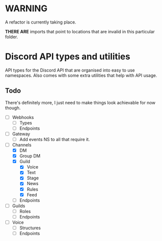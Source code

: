# WARNING

A refactor is currently taking place.

**THERE ARE** imports that point to locations that are invalid in this particular folder.

# Discord API types and utilities

API types for the Discord API that are organised into easy to use namespaces.
Also comes with some extra utilities that help with API usage.

## Todo

There's definitely more, I just need to make things look achievable for now though.

- [ ] Webhooks
  - [ ] Types
  - [ ] Endpoints
- [ ] Gateway
  - [ ] Add events NS to all that require it.
- [ ] Channels
  - [x] DM
  - [x] Group DM
  - [x] Guild
    - [x] Voice
    - [x] Text
    - [x] Stage
    - [x] News
    - [x] Rules
    - [x] Feed
  - [ ] Endpoints
- [ ] Guilds
  - [ ] Roles
  - [ ] Endpoints
- [ ] Voice
  - [ ] Structures
  - [ ] Endpoints
